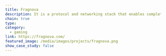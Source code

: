 ```yaml
---
title: Fragnova
description: It is a protocol and networking stack that enables complete on-chain storage and full synchronization of asset data (protos, fragments, shards scripts etc.) across the blockchain nodes.
chain: true
type:
category:
  - gaming
link: https://fragnova.com/
featured_image: /media/images/projects/fragnova.png
show_case_study: false
---
```

